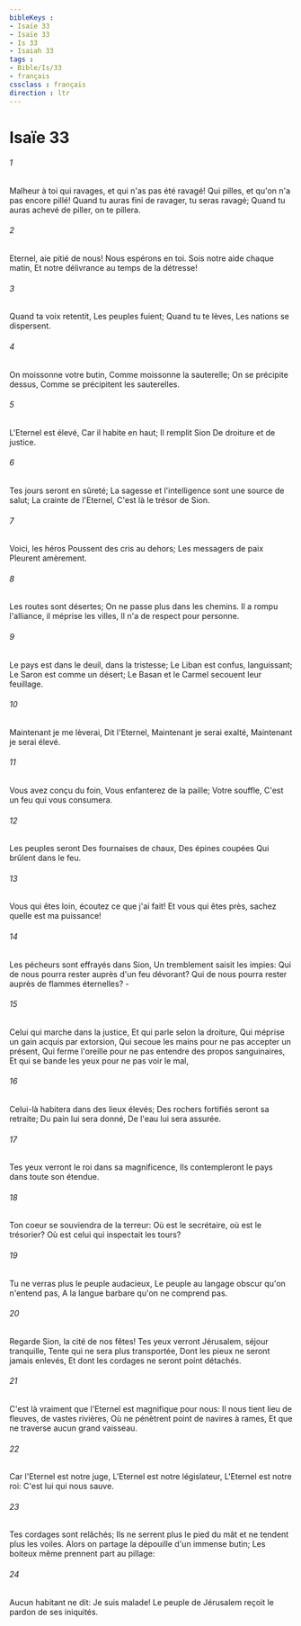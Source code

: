 ```yaml
---
bibleKeys : 
- Isaïe 33
- Isaïe 33
- Is 33
- Isaiah 33
tags : 
- Bible/Is/33
- français
cssclass : français
direction : ltr
---
```


# Isaïe 33

###### 1
Malheur à toi qui ravages, et qui n'as pas été ravagé! Qui pilles, et qu'on n'a pas encore pillé! Quand tu auras fini de ravager, tu seras ravagé; Quand tu auras achevé de piller, on te pillera.
###### 2
Eternel, aie pitié de nous! Nous espérons en toi. Sois notre aide chaque matin, Et notre délivrance au temps de la détresse!
###### 3
Quand ta voix retentit, Les peuples fuient; Quand tu te lèves, Les nations se dispersent.
###### 4
On moissonne votre butin, Comme moissonne la sauterelle; On se précipite dessus, Comme se précipitent les sauterelles.
###### 5
L'Eternel est élevé, Car il habite en haut; Il remplit Sion De droiture et de justice.
###### 6
Tes jours seront en sûreté; La sagesse et l'intelligence sont une source de salut; La crainte de l'Eternel, C'est là le trésor de Sion.
###### 7
Voici, les héros Poussent des cris au dehors; Les messagers de paix Pleurent amèrement.
###### 8
Les routes sont désertes; On ne passe plus dans les chemins. Il a rompu l'alliance, il méprise les villes, Il n'a de respect pour personne.
###### 9
Le pays est dans le deuil, dans la tristesse; Le Liban est confus, languissant; Le Saron est comme un désert; Le Basan et le Carmel secouent leur feuillage.
###### 10
Maintenant je me lèverai, Dit l'Eternel, Maintenant je serai exalté, Maintenant je serai élevé.
###### 11
Vous avez conçu du foin, Vous enfanterez de la paille; Votre souffle, C'est un feu qui vous consumera.
###### 12
Les peuples seront Des fournaises de chaux, Des épines coupées Qui brûlent dans le feu.
###### 13
Vous qui êtes loin, écoutez ce que j'ai fait! Et vous qui êtes près, sachez quelle est ma puissance!
###### 14
Les pécheurs sont effrayés dans Sion, Un tremblement saisit les impies: Qui de nous pourra rester auprès d'un feu dévorant? Qui de nous pourra rester auprès de flammes éternelles? -
###### 15
Celui qui marche dans la justice, Et qui parle selon la droiture, Qui méprise un gain acquis par extorsion, Qui secoue les mains pour ne pas accepter un présent, Qui ferme l'oreille pour ne pas entendre des propos sanguinaires, Et qui se bande les yeux pour ne pas voir le mal,
###### 16
Celui-là habitera dans des lieux élevés; Des rochers fortifiés seront sa retraite; Du pain lui sera donné, De l'eau lui sera assurée.
###### 17
Tes yeux verront le roi dans sa magnificence, Ils contempleront le pays dans toute son étendue.
###### 18
Ton coeur se souviendra de la terreur: Où est le secrétaire, où est le trésorier? Où est celui qui inspectait les tours?
###### 19
Tu ne verras plus le peuple audacieux, Le peuple au langage obscur qu'on n'entend pas, A la langue barbare qu'on ne comprend pas.
###### 20
Regarde Sion, la cité de nos fêtes! Tes yeux verront Jérusalem, séjour tranquille, Tente qui ne sera plus transportée, Dont les pieux ne seront jamais enlevés, Et dont les cordages ne seront point détachés.
###### 21
C'est là vraiment que l'Eternel est magnifique pour nous: Il nous tient lieu de fleuves, de vastes rivières, Où ne pénètrent point de navires à rames, Et que ne traverse aucun grand vaisseau.
###### 22
Car l'Eternel est notre juge, L'Eternel est notre législateur, L'Eternel est notre roi: C'est lui qui nous sauve.
###### 23
Tes cordages sont relâchés; Ils ne serrent plus le pied du mât et ne tendent plus les voiles. Alors on partage la dépouille d'un immense butin; Les boiteux même prennent part au pillage:
###### 24
Aucun habitant ne dit: Je suis malade! Le peuple de Jérusalem reçoit le pardon de ses iniquités.
